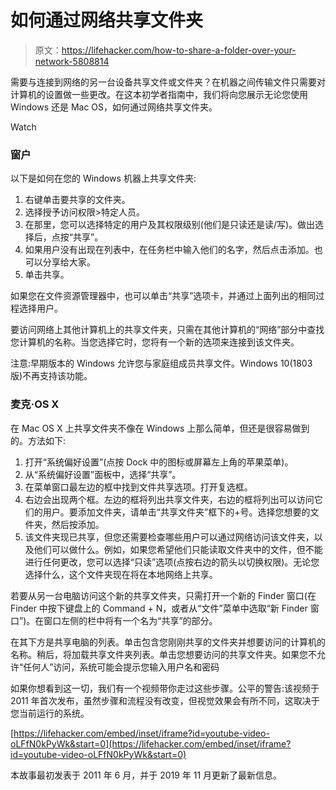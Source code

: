 # 如何通过网络共享文件夹

> 原文：<https://lifehacker.com/how-to-share-a-folder-over-your-network-5808814>

需要与连接到网络的另一台设备共享文件或文件夹？在机器之间传输文件只需要对计算机的设置做一些更改。在这本初学者指南中，我们将向您展示无论您使用 Windows 还是 Mac OS，如何通过网络共享文件夹。

Watch

### **窗户**

以下是如何在您的 Windows 机器上共享文件夹:

1.  右键单击要共享的文件夹。
2.  选择授予访问权限>特定人员。
3.  在那里，您可以选择特定的用户及其权限级别(他们是只读还是读/写)。做出选择后，点按“共享”。
4.  如果用户没有出现在列表中，在任务栏中输入他们的名字，然后点击添加。也可以分享给大家。
5.  单击共享。

如果您在文件资源管理器中，也可以单击“共享”选项卡，并通过上面列出的相同过程选择用户。

要访问网络上其他计算机上的共享文件夹，只需在其他计算机的“网络”部分中查找您计算机的名称。当您选择它时，您将有一个新的选项来连接到该文件夹。

注意:早期版本的 Windows 允许您与家庭组成员共享文件。Windows 10(1803 版)不再支持该功能。

### 麦克·OS X

在 Mac OS X 上共享文件夹不像在 Windows 上那么简单，但还是很容易做到的。方法如下:

1.  打开“系统偏好设置”(点按 Dock 中的图标或屏幕左上角的苹果菜单)。
2.  从“系统偏好设置”面板中，选择“共享”。
3.  在菜单窗口最左边的框中找到文件共享选项。打开复选框。
4.  右边会出现两个框。左边的框将列出共享文件夹，右边的框将列出可以访问它们的用户。要添加文件夹，请单击“共享文件夹”框下的+号。选择您想要的文件夹，然后按添加。
5.  该文件夹现已共享，但您还需要检查哪些用户可以通过网络访问该文件夹，以及他们可以做什么。例如，如果您希望他们只能读取文件夹中的文件，但不能进行任何更改，您可以选择“只读”选项(点按右边的箭头以切换权限)。无论您选择什么，这个文件夹现在将在本地网络上共享。

若要从另一台电脑访问这个新的共享文件夹，只需打开一个新的 Finder 窗口(在 Finder 中按下键盘上的 Command + N，或者从“文件”菜单中选取“新 Finder 窗口”)。在窗口左侧的栏中将有一个名为“共享”的部分。

在其下方是共享电脑的列表。单击包含您刚刚共享的文件夹并想要访问的计算机的名称。稍后，将加载共享文件夹列表。单击您想要访问的共享文件夹。如果您不允许“任何人”访问，系统可能会提示您输入用户名和密码

如果你想看到这一切，我们有一个视频带你走过这些步骤。公平的警告:该视频于 2011 年首次发布，虽然步骤和流程没有改变，但视觉效果会有所不同，这取决于您当前运行的系统。

 [https://lifehacker.com/embed/inset/iframe?id=youtube-video-oLFfN0kPyWk&start=0](https://lifehacker.com/embed/inset/iframe?id=youtube-video-oLFfN0kPyWk&start=0) 

本故事最初发表于 2011 年 6 月，并于 2019 年 11 月更新了最新信息。